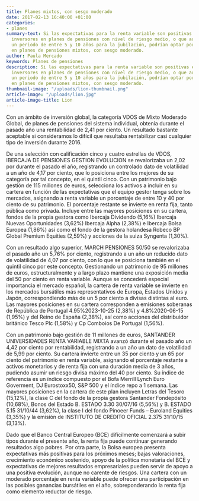 ```yaml
---
title: Planes mixtos, con sesgo moderado
date: 2017-02-13 16:40:00 +01:00
categories:
- planes
summary-text: Si las expectativas para la renta variable son positivas en 2017, los
  inversores en planes de pensiones con nivel de riesgo medio, o que aún cuenten con
  un periodo de entre 5 y 10 años para la jubilación, podrían optar por la inversión
  en planes de pensiones mixtos, con sesgo moderado.
author: Paula Mercado
keywords: Planes de pensiones
description: Si las expectativas para la renta variable son positivas en 2017, los
  inversores en planes de pensiones con nivel de riesgo medio, o que aún cuenten con
  un periodo de entre 5 y 10 años para la jubilación, podrían optar por la inversión
  en planes de pensiones mixtos, con sesgo moderado.
thumbnail-image: "/uploads/lion-thumbnail.png"
article-image: "/uploads/lion.jpg"
article-image-title: Lion
---
```


Con un ámbito de inversión global, la categoría VDOS de Mixto Moderado Global, de planes de pensiones del sistema individual, obtenía durante el pasado año una rentabilidad de 2,41 por ciento. Un resultado bastante aceptable si consideramos lo difícil que resultaba rentabilizar casi cualquier tipo de inversión durante 2016.

De una selección con calificación cinco y cuatro estrellas de VDOS, IBERCAJA DE PENSIONES GESTION EVOLUCION se revalorizaba un 2,02 por durante el pasado el año, registrando un controlado dato de volatilidad a un año de 4,17 por ciento, que lo posiciona entre los mejores de su categoría por tal concepto, en el quintil cinco. Con un patrimonio bajo gestión de 115 millones de euros, selecciona los activos a incluir en su cartera en función de las expectativas que el equipo gestor tenga sobre los mercados, asignando a renta variable un porcentaje de entre 10 y 40 por ciento de su patrimonio. El porcentaje restante se invierte en renta fija, tanto pública como privada. Incluye entre las mayores posiciones en su cartera, fondos de la propia gestora como Ibercaja Dividendo (5,16%) Ibercaja Nuevas Oportunidades (3,62%) Ibercaja Alpha (2,38%) e Ibercaja Bolsa Europea (1,86%) así como el fondo de la gestora holandesa Robeco BP Global Premium Equities (2,59%) y acciones de la suiza Syngenta (1,30%).

Con un resultado algo superior, MARCH PENSIONES 50/50 se revalorizaba el pasado año un 5,76% por ciento, registrando a un año un reducido dato de volatilidad de 4,07 por ciento, con lo que se posiciona también en el quintil cinco por este concepto. Gestionando un patrimonio de 95 millones de euros, estructuralmente y a largo plazo mantiene una exposición media del 50 por ciento en renta variable. Aunque se concederá especial importancia el mercado español, la cartera de renta variable se invierte en los mercados bursátiles más representativos de Europa, Estados Unidos y Japón, correspondiendo más de un 5 por ciento a divisas distintas al euro. Las mayores posiciones en su cartera corresponden a emisiones soberanas de República de Portugal 4.95%2023-10-25 (2,38%) y 4.8%2020-06-15 (1,95%) y del Reino de España (2,38%), así como acciones del distribuidor británico Tesco Plc (1,58%) y Cp Comboios De Portugal (1,56%).

Con un patrimonio bajo gestión de 11 millones de euros, SANTANDER UNIVERSIDADES RENTA VARIABLE MIXTA avanzó durante el pasado año un 4,42 por ciento por rentabilidad, registrando a un año un dato de volatilidad de 5,99 por ciento. Su cartera invierte entre un 35 por ciento y un 65 por ciento del patrimonio en renta variable, asignando el porcentaje restante a activos monetarios y de renta fija con una duración media de 3 años, pudiendo asumir un riesgo divisa máximo del 40 por ciento. Su índice de referencia es un índice compuesto por el Bofa Merrill Lynch Euro Goverment, DJ Eurostoxx50, S&P 500 y el índice repo a 1 semana. Las mayores posiciones en la cartera de este plan incluyen Letras del Tesoro (15,12%), la clase C del fondo de la propia gestora Santander Fondepósito (10,68%), Bonos del Estado B. ESTADO 3.30 30/07/16 (5,56%) y B. ESTADO 5.15 31/10/44 (3,62%), la clase I del fondo Pinoeer Funds – Euroland Equities (3,35%) y la emisión de INSTITUTO DE CREDITO OFICIAL 2.375 31/10/15 (3,13%).

Dado que el Banco Central Europeo (BCE) difícilmente comenzará a subir tipos durante el presente año, la renta fija puede continuar generando resultados algo pobres. Por otra parte, la Bolsa europea presenta expectativas más positivas para los próximos meses; bajas valoraciones, crecimiento económico sostenido, apoyo de la política monetaria del BCE y expectativas de mejores resultados empresariales pueden servir de apoyo a una positiva evolución, aunque no carente de riesgos. Una cartera con un moderado porcentaje en renta variable puede ofrecer una participación en las posibles ganancias bursátiles en el año, sobreponderando la renta fija como elemento reductor de riesgo.